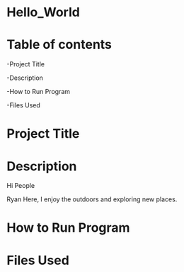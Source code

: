 # Hello_World
# **Table of contents**
-Project Title

-Description

-How to Run Program

-Files Used

# **Project Title**
# **Description**
Hi People

Ryan Here, I enjoy the outdoors and exploring new places. 
# **How to Run Program**

# **Files Used**
